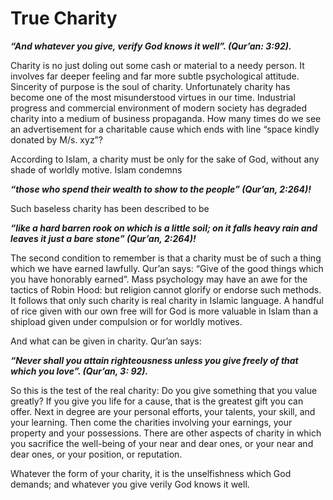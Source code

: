 True Charity
============

***“And whatever you give, verify God knows it well”. (Qur’an: 3:92).***

Charity is no just doling out some cash or material to a needy person.
It involves far deeper feeling and far more subtle psychological
attitude. Sincerity of purpose is the soul of charity. Unfortunately
charity has become one of the most misunderstood virtues in our time.
Industrial progress and commercial environment of modern society has
degraded charity into a medium of business propaganda. How many times do
we see an advertisement for a charitable cause which ends with line
“space kindly donated by M/s. xyz”?

According to Islam, a charity must be only for the sake of God, without
any shade of worldly motive. Islam condemns

***“those who spend their wealth to show to the people” (Qur’an,
2:264)!***

Such baseless charity has been described to be

***“like a hard barren rook on which is a little soil; on it falls heavy
rain and leaves it just a bare*** ***stone” (Qur’an, 2:264)!***

The second condition to remember is that a charity must be of such a
thing which we have earned lawfully. Qur’an says: “Give of the good
things which you have honorably earned”. Mass psychology may have an awe
for the tactics of Robin Hood: but religion cannot glorify or endorse
such methods. It follows that only such charity is real charity in
Islamic language. A handful of rice given with our own free will for God
is more valuable in Islam than a shipload given under compulsion or for
worldly motives.

And what can be given in charity. Qur’an says:

***“Never shall you attain righteousness unless you give freely of that
which you love”. (Qur’an, 3: 92).***

So this is the test of the real charity: Do you give something that you
value greatly? If you give you life for a cause, that is the greatest
gift you can offer. Next in degree are your personal efforts, your
talents, your skill, and your learning. Then come the charities
involving your earnings, your property and your possessions. There are
other aspects of charity in which you sacrifice the well-being of your
near and dear ones, or your near and dear ones, or your position, or
reputation.

Whatever the form of your charity, it is the unselfishness which God
demands; and whatever you give verily God knows it well.


